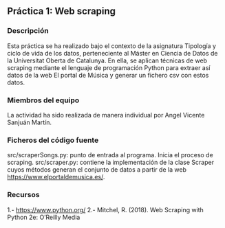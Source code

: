 
## Práctica 1: Web scraping ##

### Descripción ###
Esta práctica se ha realizado bajo el contexto de la asignatura Tipología y ciclo de vida de los datos, perteneciente al Máster en Ciencia de Datos de la Universitat Oberta de Catalunya. En ella, se aplican técnicas de web scraping mediante el lenguaje de programación Python para extraer así datos de la web El portal de Música y generar un fichero csv con estos datos.

### Miembros del equipo ###
La actividad ha sido realizada de manera individual por Angel Vicente Sanjuán Martín.

### Ficheros del código fuente ###
src/scraperSongs.py: punto de entrada al programa. Inicia el proceso de scraping.
src/scraper.py: contiene la implementación de la clase Scraper cuyos métodos generan el conjunto de datos a partir de la web https://www.elportaldemusica.es/.

### Recursos ###
1.- https://www.python.org/
2.- Mitchel, R. (2018). Web Scraping with Python 2e: O’Reilly Media
